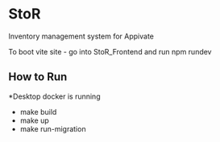 # StoR
Inventory management system for Appivate

To boot vite site - go into StoR_Frontend and run npm rundev

## How to Run
*Desktop docker is running
- make build
- make up
- make run-migration
